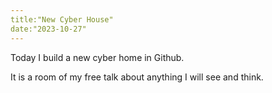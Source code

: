 ```yaml
---
title:"New Cyber House"
date:"2023-10-27"
---
```

Today I build a new cyber home in Github.

It is a room of my free talk about anything I will see and think.




